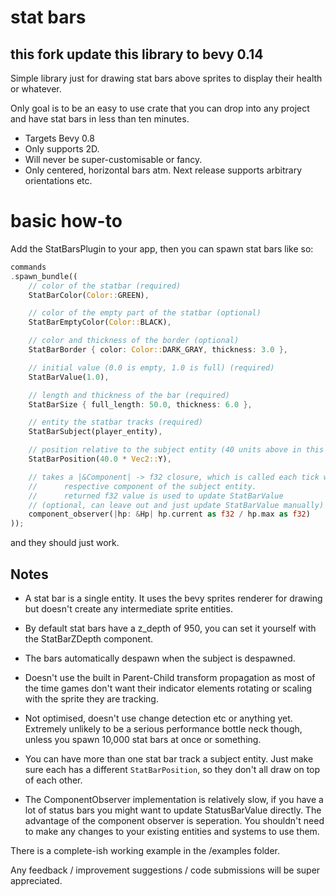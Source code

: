 # stat bars

## this fork update this library to bevy 0.14

Simple library just for drawing stat bars
above sprites to display their health
or whatever.

Only goal is to be an easy to use crate that
you can drop into any project and have stat bars
in less than ten minutes.

- Targets Bevy 0.8
- Only supports 2D.
- Will never be super-customisable or fancy.
- Only centered, horizontal bars atm.
  Next release supports arbitrary orientations etc.

# basic how-to

Add the StatBarsPlugin to your app,
then you can spawn stat bars like so:

```rust
commands
.spawn_bundle((
    // color of the statbar (required)
    StatBarColor(Color::GREEN),

    // color of the empty part of the statbar (optional)
    StatBarEmptyColor(Color::BLACK),

    // color and thickness of the border (optional)
    StatBarBorder { color: Color::DARK_GRAY, thickness: 3.0 },

    // initial value (0.0 is empty, 1.0 is full) (required)
    StatBarValue(1.0),

    // length and thickness of the bar (required)
    StatBarSize { full_length: 50.0, thickness: 6.0 },

    // entity the statbar tracks (required)
    StatBarSubject(player_entity),

    // position relative to the subject entity (40 units above in this case) (optional)
    StatBarPosition(40.0 * Vec2::Y),

    // takes a |&Component| -> f32 closure, which is called each tick with the
    //      respective component of the subject entity.
    //      returned f32 value is used to update StatBarValue
    // (optional, can leave out and just update StatBarValue manually)
    component_observer(|hp: &Hp| hp.current as f32 / hp.max as f32)
));
```

and they should just work.

## Notes

- A stat bar is a single entity. It uses the bevy
  sprites renderer for drawing but doesn't create any
  intermediate sprite entities.

- By default stat bars have a z_depth of 950, you
  can set it yourself with the StatBarZDepth component.

- The bars automatically despawn when the subject is despawned.

- Doesn't use the built in Parent-Child transform propagation as
  most of the time games don't want their indicator elements rotating
  or scaling with the sprite they are tracking.

- Not optimised, doesn't use change detection etc or anything yet.
  Extremely unlikely to be a serious performance bottle neck though, unless you spawn
  10,000 stat bars at once or something.

- You can have more than one stat bar track a subject entity. Just make sure each has a different `StatBarPosition`, so they don't all draw on top of each other.

- The ComponentObserver implementation is relatively slow, if you have a lot of status bars you might want to update StatusBarValue directly.
  The advantage of the component observer is seperation. You shouldn't need to make any changes to your existing entities and systems to use them.

There is a complete-ish working example in the /examples folder.

Any feedback / improvement suggestions / code submissions will be super appreciated.
